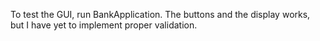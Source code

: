 To test the GUI, run BankApplication.
The buttons and the display works, but I have yet to implement proper validation.
